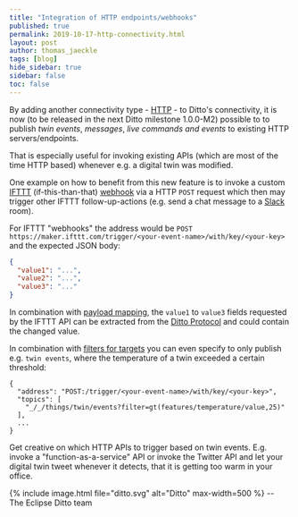 ```yaml
---
title: "Integration of HTTP endpoints/webhooks"
published: true
permalink: 2019-10-17-http-connectivity.html
layout: post
author: thomas_jaeckle
tags: [blog]
hide_sidebar: true
sidebar: false
toc: false
---
```


By adding another connectivity type - [HTTP](connectivity-protocol-bindings-http.html) - to Ditto's 
 connectivity, it is now (to be released in the next Ditto milestone 1.0.0-M2) possible to to 
 publish *twin events*, *messages*, *live commands and events* to existing HTTP servers/endpoints.

That is especially useful for invoking existing APIs (which are most of the time HTTP based) whenever e.g.
 a digital twin was modified.

One example on how to benefit from this new feature is to invoke a custom 
 [IFTTT](https://ifttt.com) (if-this-than-that) [webhook](https://ifttt.com/maker_webhooks) via a HTTP `POST` request
 which then may trigger other IFTTT follow-up-actions (e.g. send a chat message to a [Slack](https://ifttt.com/slack) 
 room).

For IFTTT "webhooks" the address would be `POST https://maker.ifttt.com/trigger/<your-event-name>/with/key/<your-key>` 
 and the expected JSON body:

```json
{
  "value1": "...",
  "value2": "...",
  "value3": "..."
}
```

In combination with [payload mapping](connectivity-mapping.html), the `value1` to `value3` fields requested by the IFTTT
API can be extracted from the [Ditto Protocol](protocol-specification.html) and could contain the changed value.

In combination with [filters for targets](basic-connections.html#target-topics-and-filtering) you can even specify to
only publish e.g. `twin events`, where the temperature of a twin exceeded a certain threshold:

```
{
  "address": "POST:/trigger/<your-event-name>/with/key/<your-key>",
  "topics": [
    "_/_/things/twin/events?filter=gt(features/temperature/value,25)"
  ],
  ...
}
```

Get creative on which HTTP APIs to trigger based on twin events. E.g. invoke a "function-as-a-service" API or invoke the 
Twitter API and let your digital twin tweet whenever it detects, that it is getting too warm in your office. 


{% include image.html file="ditto.svg" alt="Ditto" max-width=500 %}
--<br/>
The Eclipse Ditto team
